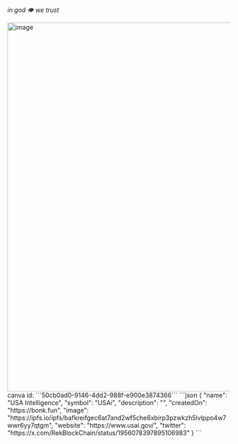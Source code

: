 *in god 👁️ we trust*

<img width="972" height="832" alt="image" src="https://github.com/user-attachments/assets/12fb2905-44ba-4ebd-af8e-519ab0057dd6" />
canva id: ```50cb0ad0-9146-4dd2-988f-e900e3874366```
```json
{
  "name": "USA Intelligence",
  "symbol": "USAi",
  "description": "",
  "createdOn": "https://bonk.fun",
  "image": "https://ipfs.io/ipfs/bafkreifgec6at7and2wf5che6xbirp3pzwkzh5lvlppo4w7wwr6yy7qtgm",
  "website": "https://www.usai.gov/",
  "twitter": "https://x.com/RekBlockChain/status/1956078397895106983"
}
```
